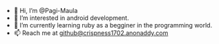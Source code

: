 - 👋 Hi, I’m @Pagi-Maula
- 👀 I’m interested in android development.
- 🌱 I’m currently learning ruby as a begginer in the programming world.
- 📫 Reach me at github@crispness1702.anonaddy.com

<!---
Pagi-Maula/Pagi-Maula is a ✨ special ✨ repository because its `README.md` (this file) appears on your GitHub profile.
You can click the Preview link to take a look at your changes.
--->
